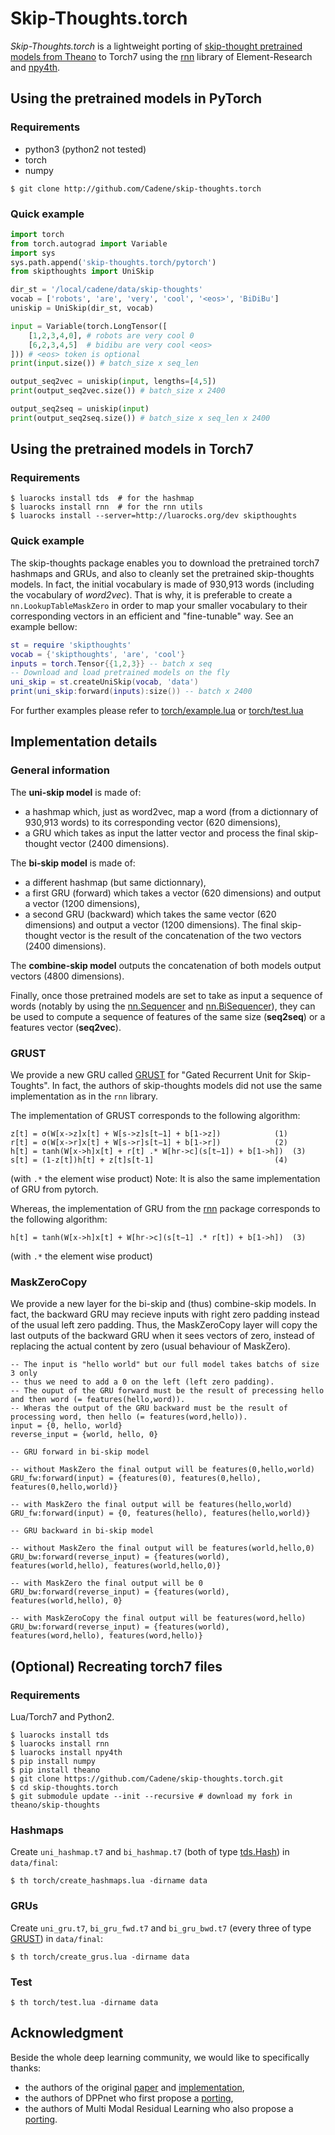 # Skip-Thoughts.torch

*Skip-Thoughts.torch* is a lightweight porting of [skip-thought pretrained models from Theano](https://github.com/ryankiros/skip-thoughts) to Torch7 using the [rnn](https://github.com/Element-Research/rnn) library of Element-Research and [npy4th](https://github.com/htwaijry/npy4th).

## Using the pretrained models in PyTorch

### Requirements

- python3 (python2 not tested)
- torch
- numpy

```
$ git clone http://github.com/Cadene/skip-thoughts.torch
```

### Quick example

```python
import torch
from torch.autograd import Variable
import sys
sys.path.append('skip-thoughts.torch/pytorch')
from skipthoughts import UniSkip

dir_st = '/local/cadene/data/skip-thoughts'
vocab = ['robots', 'are', 'very', 'cool', '<eos>', 'BiDiBu']
uniskip = UniSkip(dir_st, vocab)

input = Variable(torch.LongTensor([
    [1,2,3,4,0], # robots are very cool 0
    [6,2,3,4,5]  # bidibu are very cool <eos>
])) # <eos> token is optional
print(input.size()) # batch_size x seq_len

output_seq2vec = uniskip(input, lengths=[4,5])
print(output_seq2vec.size()) # batch_size x 2400

output_seq2seq = uniskip(input)
print(output_seq2seq.size()) # batch_size x seq_len x 2400
```


## Using the pretrained models in Torch7

### Requirements

```
$ luarocks install tds  # for the hashmap
$ luarocks install rnn  # for the rnn utils
$ luarocks install --server=http://luarocks.org/dev skipthoughts
```

### Quick example

The skip-thoughts package enables you to download the pretrained torch7 hashmaps and GRUs, and also to cleanly set the pretrained skip-thoughts models. In fact, the initial vocabulary is made of 930,913 words (including the vocabulary of *word2vec*). That is why, it is preferable to create a `nn.LookupTableMaskZero` in order to map your smaller vocabulary to their corresponding vectors in an efficient and "fine-tunable" way. See an example bellow:

```lua
st = require 'skipthoughts'
vocab = {'skipthoughts', 'are', 'cool'}
inputs = torch.Tensor{{1,2,3}} -- batch x seq
-- Download and load pretrained models on the fly
uni_skip = st.createUniSkip(vocab, 'data')
print(uni_skip:forward(inputs):size()) -- batch x 2400
```

For further examples please refer to [torch/example.lua](https://github.com/Cadene/skip-thoughts.torch/blob/master/torch/example.lua) or [torch/test.lua](https://github.com/Cadene/skip-thoughts.torch/blob/master/torch/test.lua)


## Implementation details

### General information

The **uni-skip model** is made of:
- a hashmap which, just as word2vec, map a word (from a dictionnary of 930,913 words) to its corresponding vector (620 dimensions),
- a GRU which takes as input the latter vector and process the final skip-thought vector (2400 dimensions).

The **bi-skip model** is made of:
- a different hashmap (but same dictionnary),
- a first GRU (forward) which takes a vector (620 dimensions) and output a vector (1200 dimensions),
- a second GRU (backward) which takes the same vector (620 dimensions) and output a vector (1200 dimensions).
The final skip-thought vector is the result of the concatenation of the two vectors (2400 dimensions).

The **combine-skip model** outputs the concatenation of both models output vectors (4800 dimensions).

Finally, once those pretrained models are set to take as input a sequence of words (notably by using the [nn.Sequencer](https://github.com/Element-Research/rnn#sequencer) and [nn.BiSequencer](https://github.com/Element-Research/rnn#bisequencer)), they can be used to compute a sequence of features of the same size (**seq2seq**) or a features vector (**seq2vec**).

### GRUST

We provide a new GRU called [GRUST](https://github.com/Cadene/skip-thoughts.torch/blob/master/torch/GRUST.lua) for "Gated Recurrent Unit for Skip-Toughts".
In fact, the authors of skip-thoughts models did not use the same implementation as in the `rnn` library.

The implementation of GRUST corresponds to the following algorithm:
```
z[t] = σ(W[x->z]x[t] + W[s->z]s[t−1] + b[1->z])            (1)
r[t] = σ(W[x->r]x[t] + W[s->r]s[t−1] + b[1->r])            (2)
h[t] = tanh(W[x->h]x[t] + r[t] .* W[hr->c](s[t−1]) + b[1->h])  (3)
s[t] = (1-z[t])h[t] + z[t]s[t-1]                           (4)
```
(with `.*` the element wise product)
Note: It is also the same implementation of GRU from pytorch.

Whereas, the implementation of GRU from the [rnn](https://github.com/Element-Research/rnn#rnn.GRU) package corresponds to the following algorithm:
```
h[t] = tanh(W[x->h]x[t] + W[hr->c](s[t−1] .* r[t]) + b[1->h])  (3)
```
(with `.*` the element wise product)

### MaskZeroCopy

We provide a new layer for the bi-skip and (thus) combine-skip models. In fact, the backward GRU may recieve inputs with right zero padding instead of the usual left zero padding. Thus, the MaskZeroCopy layer will copy the last outputs of the backward GRU when it sees vectors of zero, instead of replacing the actual content by zero (usual behaviour of MaskZero).

```
-- The input is "hello world" but our full model takes batchs of size 3 only
-- thus we need to add a 0 on the left (left zero padding).
-- The ouput of the GRU forward must be the result of precessing hello and then word (= features(hello,word)).
-- Wheras the output of the GRU backward must be the result of processing word, then hello (= features(word,hello)).
input = {0, hello, world}
reverse_input = {world, hello, 0}

-- GRU forward in bi-skip model

-- without MaskZero the final output will be features(0,hello,world)
GRU_fw:forward(input) = {features(0), features(0,hello), features(0,hello,world)} 

-- with MaskZero the final output will be features(hello,world)
GRU_fw:forward(input) = {0, features(hello), features(hello,world)} 

-- GRU backward in bi-skip model

-- without MaskZero the final output will be features(world,hello,0)
GRU_bw:forward(reverse_input) = {features(world), features(world,hello), features(world,hello,0)}

-- with MaskZero the final output will be 0
GRU_bw:forward(reverse_input) = {features(world), features(world,hello), 0}

-- with MaskZeroCopy the final output will be features(word,hello)
GRU_bw:forward(reverse_input) = {features(world), features(word,hello), features(word,hello)}
```


## (Optional) Recreating torch7 files

### Requirements

Lua/Torch7 and Python2.

```
$ luarocks install tds
$ luarocks install rnn
$ luarocks install npy4th
$ pip install numpy
$ pip install theano
$ git clone https://github.com/Cadene/skip-thoughts.torch.git
$ cd skip-thoughts.torch
$ git submodule update --init --recursive # download my fork in theano/skip-thoughts
```

### Hashmaps

Create `uni_hashmap.t7` and `bi_hashmap.t7` (both of type [tds.Hash](https://github.com/torch/tds#d--tdshashtbl)) in `data/final`:
```
$ th torch/create_hashmaps.lua -dirname data
```

### GRUs

Create `uni_gru.t7`, `bi_gru_fwd.t7` and `bi_gru_bwd.t7` (every three of type [GRUST](https://github.com/Cadene/skip-thoughts.torch/blob/master/torch/GRUST.lua)) in `data/final`:
```
$ th torch/create_grus.lua -dirname data
```

### Test

```
$ th torch/test.lua -dirname data
```

## Acknowledgment

Beside the whole deep learning community, we would like to specifically thanks:
- the authors of the original [paper](https://arxiv.org/abs/1506.06726) and [implementation](https://github.com/ryankiros/skip-thoughts),
- the authors of DPPnet who first propose a [porting](https://github.com/HyeonwooNoh/DPPnet),
- the authors of Multi Modal Residual Learning who also propose a [porting](https://github.com/jnhwkim/nips-mrn-vqa).
